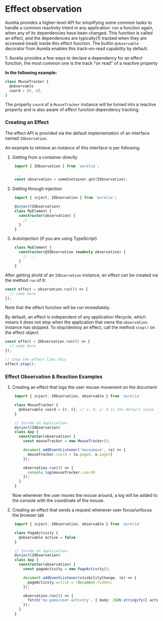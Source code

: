 # Effect observation

Aurelia provides a higher-level API for simplifying some common tasks to handle a common reactivity intent in any application: run a function again, when any of its dependencies have been changed. This function is called an effect, and the dependencies are typically(1) tracked when they are accessed (read) inside this effect function. The builtin `@observable` decorator from Aurelia enables this track-on-read capability by default.

1: Aurelia provides a few ways to declare a dependency for an effect function, the most common one is the track "on read" of a reactive property

**In the following example:**

```typescript
class MouseTracker {
  @observable
  coord = [0, 0];
}
```

The property `coord` of a `MouseTracker` instance will be turned into a reactive property and is also aware of effect function dependency tracking.

### Creating an Effect

The effect API is provided via the default implementation of an interface named `IObservation`.

An example to retrieve an instance of this interface is per following:

1.  Getting from a container directly

    ```typescript
     import { IObservation } from 'aurelia';

     ...
     const observation = someContainer.get(IObservation);
    ```
2.  Getting through injection

    ```typescript
     import { inject, IObservation } from 'aurelia';

     @inject(IObservation)
     class MyElement {
       constructor(observation) {
         // ...
       }
     }
    ```
3.  Autoinjection (if you are using TypeScript)

    ```typescript
     class MyElement {
       constructor(@IObservation readonly observation) {
         // ...
       }
     }
    ```

After getting ahold of an `IObservation` instance, an effect can be created via the method `run` of it:

```typescript
const effect = observation.run(() => {
  // code here
});
```

Note that the effect function will be run immediately.

By default, an effect is independent of any application lifecycle, which means it does not stop when the application that owns the `observation` instance has stopped. To stop/destroy an effect, call the method `stop()` on the effect object:

```typescript
const effect = IObservation.run(() => {
  // code here
});

// stop the effect like this
effect.stop();
```

### Effect Observation & Reaction Examples

1.  Creating an effect that logs the user mouse movement on the document

    ```typescript
     import { inject, IObservation, observable } from 'aurelia'

     class MouseTracker {
       @observable coord = [0, 0]; // x: 0, y: 0 is the default value
     }

     // Inside an application:
     @inject(IObservation)
     class App {
       constructor(observation) {
         const mouseTracker = new MouseTracker();

         document.addEventListener('mousemove', (e) => {
           mouseTracker.coord = [e.pageX, e.pageY]
         });

         observation.run(() => {
           console.log(mouseTracker.coord)
         });
       }
     }
    ```

    Now whenever the user moves the mouse around, a log will be added to the console with the coordinate of the mouse.
2.  Creating an effect that sends a request whenever user focus/unfocus the browser tab

    ```typescript
     import { inject, IObservation, observable } from 'aurelia'

     class PageActivity {
       @observable active = false
     }

     // Inside an application:
     @inject(IObservation)
     class App {
       constructor(observation) {
         const pageActivity = new PageActivity();

         document.addEventListener(visibilityChange, (e) => {
           pageActivity.active = !document.hidden;
         });

         observation.run(() => {
           fetch('my-game/user-activity', { body: JSON.stringify({ active: pageActivity.active }) })
         });
       }
     }
    ```

